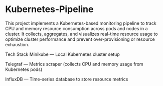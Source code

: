 # Kubernetes-Pipeline
This project implements a Kubernetes-based monitoring pipeline to track CPU and memory resource consumption across pods and nodes in a cluster.
It collects, aggregates, and visualizes real-time resource usage to optimize cluster performance and prevent over-provisioning or resource exhaustion.

Tech Stack
Minikube — Local Kubernetes cluster setup

Telegraf — Metrics scraper (collects CPU and memory usage from Kubernetes pods)

InfluxDB — Time-series database to store resource metrics
